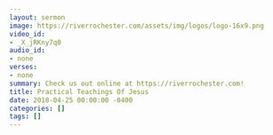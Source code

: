 ```yaml
---
layout: sermon
image: https://riverrochester.com/assets/img/logos/logo-16x9.png
video_id:
- _X_jRKny7q0
audio_id:
- none
verses:
- none
summary: Check us out online at https://riverrochester.com!
title: Practical Teachings Of Jesus
date: 2018-04-25 00:00:00 -0400
categories: []
tags: []
---
```

